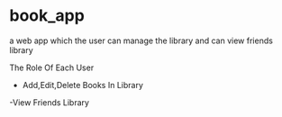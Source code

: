 # book_app
a web app which the user can manage the library and can view friends library

The Role Of Each User 

- Add,Edit,Delete Books In Library

-View Friends Library
